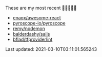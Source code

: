 These are my most recent 🌟🌟🌟🌟🌟

* [enaqx/awesome-react](https://github.com/enaqx/awesome-react)
* [pyroscope-io/pyroscope](https://github.com/pyroscope-io/pyroscope)
* [remy/nodemon](https://github.com/remy/nodemon)
* [balderdashy/sails](https://github.com/balderdashy/sails)
* [bflad/tfproviderlint](https://github.com/bflad/tfproviderlint)

Last updated: 2021-03-10T03:11:01.565243
